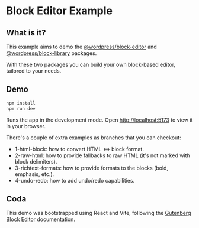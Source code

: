 # Block Editor Example

## What is it?

This example aims to demo the [@wordpress/block-editor](https://www.npmjs.com/package/@wordpress/block-editor) and [@wordpress/block-library](https://www.npmjs.com/package/@wordpress/block-library) packages.

With these two packages you can build your own block-based editor, tailored to your needs.

## Demo

```sh
npm install
npm run dev
```

Runs the app in the development mode. Open [http://localhost:5173](http://localhost:5173) to view it in your browser.

There's a couple of extra examples as branches that you can checkout:

- 1-html-block: how to convert HTML <=> block format.
- 2-raw-html: how to provide fallbacks to raw HTML (it's not marked with block delimiters).
- 3-richtext-formats: how to provide formats to the blocks (bold, emphasis, etc.).
- 4-undo-redo: how to add undo/redo capabilities.

## Coda

This demo was bootstrapped using React and Vite, following the [Gutenberg Block Editor](https://wordpress.org/gutenberg-framework/) documentation.
